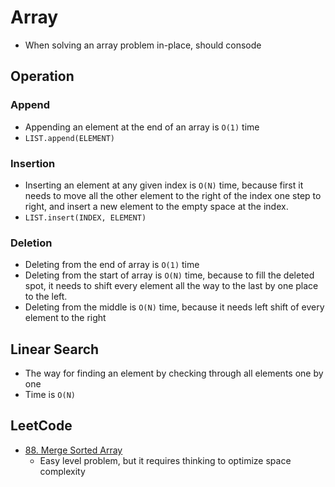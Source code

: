 # Array

- When solving an array problem in-place, should consode 

## Operation

### Append

- Appending an element at the end of an array is `O(1)` time
- `LIST.append(ELEMENT)`

### Insertion

- Inserting an element at any given index is `O(N)` time, because first it needs to move all the other element to the 
  right of the index one step to right, and insert a new element to the empty space at the index.
- `LIST.insert(INDEX, ELEMENT)`

### Deletion

- Deleting from the end of array is `O(1)` time
- Deleting from the start of array is `O(N)` time, because to fill the deleted spot, it needs to shift every element all
  the way to the last by one place to the left.
- Deleting from the middle is `O(N)` time, because it needs left shift of every element to the right

## Linear Search

- The way for finding an element by checking through all elements one by one
- Time is `O(N)`

## LeetCode

- [88. Merge Sorted Array](https://leetcode.com/problems/merge-sorted-array/)
  - Easy level problem, but it requires thinking to optimize space complexity